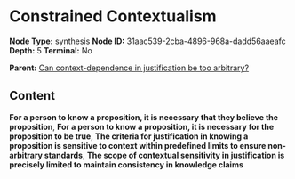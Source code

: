 # Constrained Contextualism

**Node Type:** synthesis
**Node ID:** 31aac539-2cba-4896-968a-dadd56aaeafc
**Depth:** 5
**Terminal:** No

**Parent:** [Can context-dependence in justification be too arbitrary?](can-context-dependence-in-justification-be-too-arbitrary-antithesis-a2e403f0-5100-4e9e-9343-d65cb30f17fc.md)

## Content

**For a person to know a proposition, it is necessary that they believe the proposition**, **For a person to know a proposition, it is necessary for the proposition to be true**, **The criteria for justification in knowing a proposition is sensitive to context within predefined limits to ensure non-arbitrary standards**, **The scope of contextual sensitivity in justification is precisely limited to maintain consistency in knowledge claims**
